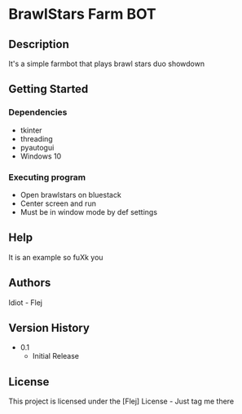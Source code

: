 # BrawlStars Farm BOT


## Description
It's a simple farmbot that plays brawl stars duo showdown

## Getting Started

### Dependencies
* tkinter
* threading
* pyautogui
* Windows 10


### Executing program

* Open brawlstars on bluestack
* Center screen and run
* Must be in window mode by def settings 

## Help
 It is an example so fuXk you

## Authors
Idiot - Flej  


## Version History

* 0.1
    * Initial Release

## License

This project is licensed under the [Flej] License - Just tag me there
